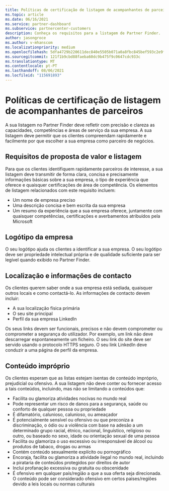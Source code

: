 ```yaml
---
title: Políticas de certificação de listagem de acompanhantes de parceiros
ms.topic: article
ms.date: 06/16/2021
ms.service: partner-dashboard
ms.subservice: partnercenter-customers
description: Conheça os requisitos para a listagem de Partner Finder.
author: jasongroce
ms.author: v-mhanscom
ms.localizationpriority: medium
ms.openlocfilehash: 5dfa4729b220611dec840e5505b071a0a8fbc845bef593c2e9fa9d0c0937c866
ms.sourcegitcommit: 121f1b9cbd88faeba60dc9b475f9c0647cdc933c
ms.translationtype: MT
ms.contentlocale: pt-PT
ms.lasthandoff: 08/06/2021
ms.locfileid: "115691893"
---
```

# <a name="partner-finder-listing-certification-policies"></a>Políticas de certificação de listagem de acompanhantes de parceiros

A sua listagem no Partner Finder deve refletir com precisão e clareza as capacidades, competências e áreas de serviço da sua empresa. A sua listagem deve permitir que os clientes compreendam rapidamente e facilmente por que escolher a sua empresa como parceiro de negócios.

## <a name="value-proposition-and-listing-requirements"></a>Requisitos de proposta de valor e listagem

Para que os clientes identifiquem rapidamente parceiros de interesse, a sua listagem deve transmitir de forma clara, concisa e precisamente informações básicas sobre a sua empresa, o tipo de experiência que oferece e quaisquer certificações de área de competência. Os elementos de listagem relacionados com este requisito incluem:

- Um nome de empresa preciso
- Uma descrição concisa e bem escrita da sua empresa
- Um resumo da experiência que a sua empresa oferece, juntamente com quaisquer competências, certificações e averbamentos atribuídos pela Microsoft

## <a name="company-logo"></a>Logótipo da empresa

O seu logótipo ajuda os clientes a identificar a sua empresa. O seu logótipo deve ser propriedade intelectual própria e de qualidade suficiente para ser legível quando exibido no Partner Finder.

## <a name="location-and-contact-information"></a>Localização e informações de contacto

Os clientes querem saber onde a sua empresa está sediada, quaisquer outros locais e como contactá-lo. As informações de contacto devem incluir:

- A sua localização física primária
- O seu site principal
- Perfil da sua empresa LinkedIn

Os seus links devem ser funcionais, precisos e não devem comprometer ou comprometer a segurança do utilizador. Por exemplo, um link não deve descarregar espontaneamente um ficheiro. O seu link do site deve ser servido usando o protocolo HTTPS seguro. O seu link LinkedIn deve conduzir a uma página de perfil da empresa.

## <a name="inappropriate-content"></a>Conteúdo impróprio

Os clientes esperam que as listas estejam isentas de conteúdo impróprio, prejudicial ou ofensivo. A sua listagem não deve conter ou fornecer acesso a tais conteúdos, incluindo, mas não se limitando a conteúdos que:

- Facilita ou glamoriza atividades nocivas no mundo real
- Pode representar um risco de danos para a segurança, saúde ou conforto de qualquer pessoa ou propriedade
- É difamatório, calunioso, calunioso, ou ameaçador
- É potencialmente sensível ou ofensivo ou que preconiza a discriminação, o ódio ou a violência com base na adesão a um determinado grupo racial, étnico, nacional, linguístico, religioso ou outro, ou baseado no sexo, idade ou orientação sexual de uma pessoa
- Facilita ou glamoriza o uso excessivo ou irresponsável de álcool ou produtos de tabaco, drogas ou armas
- Contém conteúdo sexualmente explícito ou pornográfico
- Encoraja, facilita ou glamoriza a atividade ilegal no mundo real, incluindo a pirataria de conteúdos protegidos por direitos de autor
- Inclui profanação excessiva ou gratuita ou obscenidade
- É ofensivo em qualquer país/região a que a sua oferta seja direcionada. O conteúdo pode ser considerado ofensivo em certos países/regiões devido a leis locais ou normas culturais
